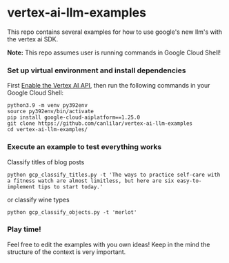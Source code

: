 # vertex-ai-llm-examples
This repo contains several examples for how to use google's new llm's with the vertex ai SDK.

**Note:** This repo assumes user is running commands in Google Cloud Shell!

### Set up virtual environment and install dependencies
First [Enable the Vertex AI API](https://console.cloud.google.com/flows/enableapi?apiid=aiplatform.googleapis.com&_ga=2.211996500.178311028.1684004158-257622063.1667412811), then run the following commands in your Google Cloud Shell:
```
python3.9 -m venv py392env
source py392env/bin/activate
pip install google-cloud-aiplatform==1.25.0
git clone https://github.com/canlilar/vertex-ai-llm-examples
cd vertex-ai-llm-examples/
```

### Execute an example to test everything works
Classify titles of blog posts
```
python gcp_classify_titles.py -t 'The ways to practice self-care with a fitness watch are almost limitless, but here are six easy-to-implement tips to start today.'
```
or classify wine types
```
python gcp_classify_objects.py -t 'merlot'
```

### Play time!
Feel free to edit the examples with you own ideas! Keep in the mind the structure of the context is very important. 
